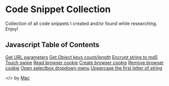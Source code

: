 # Code Snippet Collection
Collection of all code snippets I created and/or found while researching. Enjoy!

## Javascript Table of Contents
[Get URL parameters](https://github.com/markanthonyuy/code-snippet-collection/blob/master/javascript.js#L1)
[Get Object keys count/length](https://github.com/markanthonyuy/code-snippet-collection/blob/master/javascript.js#L12)
[Encrypt string to md5](https://github.com/markanthonyuy/code-snippet-collection/blob/master/javascript.js#L22)
[Touch swipe](https://github.com/markanthonyuy/code-snippet-collection/blob/master/javascript.js#L225)
[Read browser cookie](https://github.com/markanthonyuy/code-snippet-collection/blob/master/javascript.js#L297)
[Create browser cookie](https://github.com/markanthonyuy/code-snippet-collection/blob/master/javascript.js#L311)
[Remove browser cookie](https://github.com/markanthonyuy/code-snippet-collection/blob/master/javascript.js#L323)
[Open selectbox dropdown menu](https://github.com/markanthonyuy/code-snippet-collection/blob/master/javascript.js#L330)
[Uppercase the first letter of string](https://github.com/markanthonyuy/code-snippet-collection/blob/master/javascript.js#L350)

</> by [Mac](http://markanthonyuy.com)

